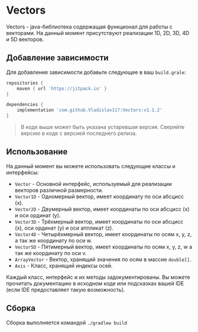 # Vectors

Vectors - java-библиотека содержащая функционал для работы с векторами.
На данный момент присутствуют реализации 1D, 2D, 3D, 4D и 5D векторов.

## Добавление зависимости

Для добавления зависимости добавьте следующее в ваш `build.grale`:

```groovy
repositories {
    maven { url 'https://jitpack.io' }
}

dependencies {
    implementation 'com.github.Vladislav117:Vectors:v1.1.2'
}
```

> В коде выше может быть указана устаревшая версия. Сверяйте версию в коде с версией последнего релиза.

## Использование

На данный момент вы можете использовать следующие классы и интерфейсы:

- `Vector` - Основной интерфейс, используемый для реализации векторов различной размерности.
- `Vector1D` - Одномерный вектор, имеет координату по оси абсцисс (x).
- `Vector2D` - Двумерный вектор, имеет координаты по оси абсцисс (x) и оси ординат (y).
- `Vector3D` - Трёхмерный вектор, имеет координаты по оси абсцисс (x), оси ординат (y) и оси аппликат (z).
- `Vector4D` - Четырёхмерный вектор, имеет координаты по осям x, y, z, а так же координату по оси w.
- `Vector5D` - Пятимерный вектор, имеет координаты по осям x, y, z, w а так же координату по оси v.
- `ArrayVector` - Вектор, хранящий значения по осям в массие `double[]`.
- `Axis` - Класс, хранящий индексы осей.

Каждый класс, интерфейс и их методы задокументированы. Вы можете прочитать документацию в исходном коде или подсказках
вашей IDE (если IDE предоставляет такую возможность).

## Сборка

Сборка выполняется командой `./gradlew build`
